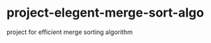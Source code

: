 project-elegent-merge-sort-algo
===============================

project for efficient merge sorting algorithm 
